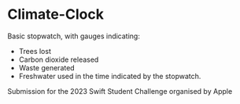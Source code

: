 # Climate-Clock
Basic stopwatch, with gauges indicating: 
- Trees lost
- Carbon dioxide released
- Waste generated 
- Freshwater used 
in the time indicated by the stopwatch.

Submission for the 2023 Swift Student Challenge organised by Apple
